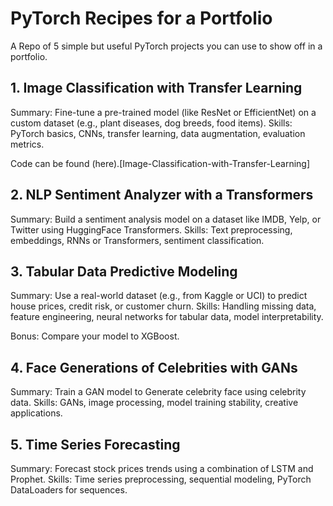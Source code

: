 # PyTorch Recipes for a Portfolio
A Repo of 5 simple but useful PyTorch projects you can use to show off in a portfolio. 

## 1. Image Classification with Transfer Learning
Summary: Fine-tune a pre-trained model (like ResNet or EfficientNet) on a custom dataset (e.g., plant diseases, dog breeds, food items).
Skills: PyTorch basics, CNNs, transfer learning, data augmentation, evaluation metrics.

Code can be found (here).[Image-Classification-with-Transfer-Learning]

## 2. NLP Sentiment Analyzer with a Transformers
Summary: Build a sentiment analysis model on a dataset like IMDB, Yelp, or Twitter using  HuggingFace Transformers.
Skills: Text preprocessing, embeddings, RNNs or Transformers, sentiment classification.


## 3. Tabular Data Predictive Modeling
Summary: Use a real-world dataset (e.g., from Kaggle or UCI) to predict house prices, credit risk, or customer churn.
Skills: Handling missing data, feature engineering, neural networks for tabular data, model interpretability.

Bonus: Compare your model to XGBoost.

## 4. Face Generations of Celebrities with GANs
Summary: Train a GAN model to Generate celebrity face using celebrity data.
Skills: GANs, image processing, model training stability, creative applications.

## 5. Time Series Forecasting
Summary: Forecast stock prices trends using a combination of LSTM and Prophet.
Skills: Time series preprocessing, sequential modeling, PyTorch DataLoaders for sequences.

